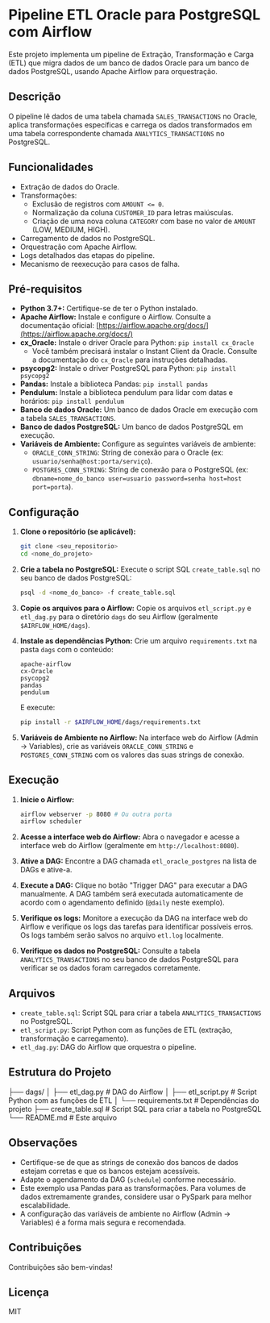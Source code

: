 # Pipeline ETL Oracle para PostgreSQL com Airflow

Este projeto implementa um pipeline de Extração, Transformação e Carga (ETL) que migra dados de um banco de dados Oracle para um banco de dados PostgreSQL, usando Apache Airflow para orquestração.

## Descrição

O pipeline lê dados de uma tabela chamada `SALES_TRANSACTIONS` no Oracle, aplica transformações específicas e carrega os dados transformados em uma tabela correspondente chamada `ANALYTICS_TRANSACTIONS` no PostgreSQL.

## Funcionalidades

*   Extração de dados do Oracle.
*   Transformações:
    *   Exclusão de registros com `AMOUNT <= 0`.
    *   Normalização da coluna `CUSTOMER_ID` para letras maiúsculas.
    *   Criação de uma nova coluna `CATEGORY` com base no valor de `AMOUNT` (LOW, MEDIUM, HIGH).
*   Carregamento de dados no PostgreSQL.
*   Orquestração com Apache Airflow.
*   Logs detalhados das etapas do pipeline.
*   Mecanismo de reexecução para casos de falha.

## Pré-requisitos

*   **Python 3.7+:** Certifique-se de ter o Python instalado.
*   **Apache Airflow:** Instale e configure o Airflow. Consulte a documentação oficial: [https://airflow.apache.org/docs/](https://airflow.apache.org/docs/)
*   **cx_Oracle:** Instale o driver Oracle para Python: `pip install cx_Oracle`
    *   Você também precisará instalar o Instant Client da Oracle. Consulte a documentação do `cx_Oracle` para instruções detalhadas.
*   **psycopg2:** Instale o driver PostgreSQL para Python: `pip install psycopg2`
*   **Pandas:** Instale a biblioteca Pandas: `pip install pandas`
*   **Pendulum:** Instale a biblioteca pendulum para lidar com datas e horários: `pip install pendulum`
*   **Banco de dados Oracle:** Um banco de dados Oracle em execução com a tabela `SALES_TRANSACTIONS`.
*   **Banco de dados PostgreSQL:** Um banco de dados PostgreSQL em execução.
*   **Variáveis de Ambiente:** Configure as seguintes variáveis de ambiente:
    *   `ORACLE_CONN_STRING`: String de conexão para o Oracle (ex: `usuario/senha@host:porta/serviço`).
    *   `POSTGRES_CONN_STRING`: String de conexão para o PostgreSQL (ex: `dbname=nome_do_banco user=usuario password=senha host=host port=porta`).

## Configuração

1.  **Clone o repositório (se aplicável):**

    ```bash
    git clone <seu_repositorio>
    cd <nome_do_projeto>
    ```

2.  **Crie a tabela no PostgreSQL:**
    Execute o script SQL `create_table.sql` no seu banco de dados PostgreSQL:

    ```bash
    psql -d <nome_do_banco> -f create_table.sql
    ```

3.  **Copie os arquivos para o Airflow:**
    Copie os arquivos `etl_script.py` e `etl_dag.py` para o diretório `dags` do seu Airflow (geralmente `$AIRFLOW_HOME/dags`).

4.  **Instale as dependências Python:**
    Crie um arquivo `requirements.txt` na pasta `dags` com o conteúdo:

    ```
    apache-airflow
    cx-Oracle
    psycopg2
    pandas
    pendulum
    ```

    E execute:
    ```bash
    pip install -r $AIRFLOW_HOME/dags/requirements.txt
    ```

5.  **Variáveis de Ambiente no Airflow:**
    Na interface web do Airflow (Admin -> Variables), crie as variáveis `ORACLE_CONN_STRING` e `POSTGRES_CONN_STRING` com os valores das suas strings de conexão.

## Execução

1.  **Inicie o Airflow:**

    ```bash
    airflow webserver -p 8080 # Ou outra porta
    airflow scheduler
    ```

2.  **Acesse a interface web do Airflow:** Abra o navegador e acesse a interface web do Airflow (geralmente em `http://localhost:8080`).

3.  **Ative a DAG:** Encontre a DAG chamada `etl_oracle_postgres` na lista de DAGs e ative-a.

4.  **Execute a DAG:** Clique no botão "Trigger DAG" para executar a DAG manualmente. A DAG também será executada automaticamente de acordo com o agendamento definido (`@daily` neste exemplo).

5.  **Verifique os logs:** Monitore a execução da DAG na interface web do Airflow e verifique os logs das tarefas para identificar possíveis erros. Os logs também serão salvos no arquivo `etl.log` localmente.

6.  **Verifique os dados no PostgreSQL:** Consulte a tabela `ANALYTICS_TRANSACTIONS` no seu banco de dados PostgreSQL para verificar se os dados foram carregados corretamente.

## Arquivos

*   `create_table.sql`: Script SQL para criar a tabela `ANALYTICS_TRANSACTIONS` no PostgreSQL.
*   `etl_script.py`: Script Python com as funções de ETL (extração, transformação e carregamento).
*   `etl_dag.py`: DAG do Airflow que orquestra o pipeline.

## Estrutura do Projeto


├── dags/
│   ├── etl_dag.py        # DAG do Airflow
│   ├── etl_script.py     # Script Python com as funções de ETL
│   └── requirements.txt # Dependências do projeto
├── create_table.sql      # Script SQL para criar a tabela no PostgreSQL
└── README.md             # Este arquivo

## Observações

*   Certifique-se de que as strings de conexão dos bancos de dados estejam corretas e que os bancos estejam acessíveis.
*   Adapte o agendamento da DAG (`schedule`) conforme necessário.
*   Este exemplo usa Pandas para as transformações. Para volumes de dados extremamente grandes, considere usar o PySpark para melhor escalabilidade.
*   A configuração das variáveis de ambiente no Airflow (Admin -> Variables) é a forma mais segura e recomendada.

## Contribuições

Contribuições são bem-vindas!

## Licença

MIT